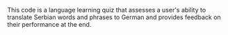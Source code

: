 This code is a language learning quiz that assesses a user's ability to translate Serbian words and phrases to German and provides feedback on their performance at the end.

